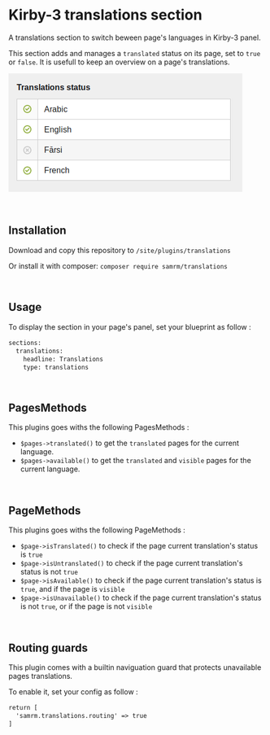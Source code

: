 # Kirby-3 translations section

A translations section to switch beween page's languages in Kirby-3 panel.

This section adds and manages a `translated` status on its page, set to `true` or `false`.
It is usefull to keep an overview on a page's translations.

![preview](preview.png)

<br/>

## Installation

Download and copy this repository to `/site/plugins/translations`

Or install it with composer: `composer require samrm/translations`

<br/>

## Usage

To display the section in your page's panel, set your blueprint as follow :

```
sections:
  translations:
    headline: Translations
    type: translations
```

<br/>

## PagesMethods

This plugins goes withs the following PagesMethods :

- `$pages->translated()` to get the `translated` pages for the current language.
- `$pages->available()` to get the `translated` and `visible` pages for the current language.

<br/>

## PageMethods

This plugins goes withs the following PageMethods :

- `$page->isTranslated()` to check if the page current translation's status is `true`
- `$page->isUntranslated()` to check if the page current translation's status is not `true`
- `$page->isAvailable()` to check if the page current translation's status is `true`, and if the page is `visible`
- `$page->isUnavailable()` to check if the page current translation's status is not `true`, or if the page is not `visible`

<br/>

## Routing guards

This plugin comes with a builtin naviguation guard that protects unavailable pages translations.

To enable it, set your config as follow :

```
return [
  'samrm.translations.routing' => true
]
```

